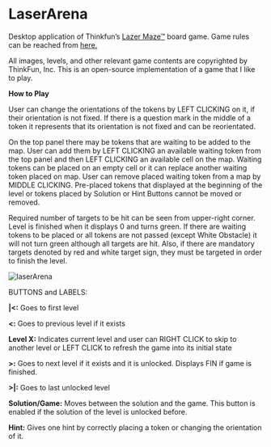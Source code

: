# LaserArena

Desktop application of Thinkfun’s [Lazer Maze™](https://www.thinkfun.com/products/laser-maze/) board game. Game rules can be reached from [here.](https://www.thinkfun.com/wp-content/uploads/2013/09/Laser-1014-Instructions.pdf)

All images, levels, and other relevant game contents are copyrighted by ThinkFun, Inc. This is an open-source implementation of a game that I like to play.

**How to Play**

User can change the orientations of the tokens by LEFT CLICKING on it, if their orientation is not fixed. If there is a question mark in the middle of a token it represents that its orientation is not fixed and can be reorientated.

On the top panel there may be tokens that are waiting to be added to the map. User can add them by LEFT CLICKING an available waiting token from the top panel and then LEFT CLICKING an available cell on the map. Waiting tokens can be placed on an empty cell or it can replace another waiting token placed on map. User can remove placed waiting token from a map by MIDDLE CLICKING. Pre-placed tokens that displayed at the beginning of the level or tokens placed by Solution or Hint Buttons cannot be moved or removed. 

Required number of targets to be hit can be seen from upper-right corner. Level is finished when it displays 0 and turns green. If there are waiting tokens to be placed or all tokens are not passed (except White Obstacle) it will not turn green although all targets are hit. Also, if there are mandatory targets denoted by red and white target sign, they must be targeted in order to finish the level.


![laserArena](https://user-images.githubusercontent.com/3480398/165636360-44fb5f43-8612-4a1e-a5db-84613472fe6f.gif)

<!--![image](https://user-images.githubusercontent.com/3480398/144624455-ce9595c3-11e5-4979-b326-bfeba76dbe4f.png)-->

BUTTONS and LABELS:

**|<:** Goes to first level

**<:** Goes to previous level if it exists

**Level X:** Indicates current level and user can RIGHT CLICK to skip to another level or LEFT CLICK to refresh the game into its initial state

**>:** Goes to next level if it exists and it is unlocked. Displays FIN if game is finished.

**>|:** Goes to last unlocked level

**Solution/Game:** Moves between the solution and the game. This button is enabled if the solution of the level is unlocked before.

**Hint:** Gives one hint by correctly placing a token or changing the orientation of it.




